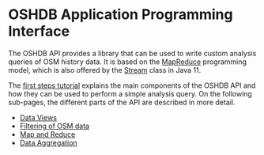 OSHDB Application Programming Interface
=======================================

The OSHDB API provides a library that can be used to write custom analysis queries of OSM history data. It is based on the [MapReduce](https://en.wikipedia.org/wiki/MapReduce) programming model, which is also offered by the [Stream](https://docs.oracle.com/en/java/javase/11/docs/api/java.base/java/util/stream/Stream.html) class in Java 11.

The [first steps tutorial](../first-steps) explains the main components of the OSHDB API and how they can be used to perform a simple analysis query. On the following sub-pages, the different parts of the API are described in more detail.

* [Data Views](views.md)
* [Filtering of OSM data](filters.md)
* [Map and Reduce](map-reduce.md)
* [Data Aggregation](aggregation.md)

